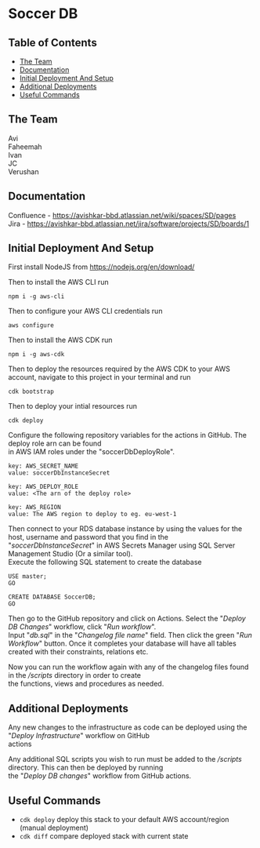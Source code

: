 # Soccer DB

## Table of Contents

- [The Team](#the-team)
- [Documentation]()
- [Initial Deployment And Setup](#initial-deployment-and-setup)
- [Additional Deployments](#additional-deployments)
- [Useful Commands](#useful-commands)

## The Team

Avi  
Faheemah  
Ivan  
JC  
Verushan

## Documentation

Confluence - https://avishkar-bbd.atlassian.net/wiki/spaces/SD/pages  
Jira - https://avishkar-bbd.atlassian.net/jira/software/projects/SD/boards/1

## Initial Deployment And Setup

First install NodeJS from https://nodejs.org/en/download/

Then to install the AWS CLI run

 ``` 
 npm i -g aws-cli 
 ```  

Then to configure your AWS CLI credentials run

 ```
 aws configure 
```   

Then to install the AWS CDK run

```  
npm i -g aws-cdk  
```  

Then to deploy the resources required by the AWS CDK to your AWS account, navigate to this project in your terminal and
run

```  
cdk bootstrap  
```

Then to deploy your intial resources run

```
cdk deploy
```

Configure the following repository variables for the actions in GitHub. The deploy role arn can be found  
in AWS IAM roles under the "soccerDbDeployRole".

```  
key: AWS_SECRET_NAME  
value: soccerDbInstanceSecret  
  
key: AWS_DEPLOY_ROLE  
value: <The arn of the deploy role>  
  
key: AWS_REGION  
value: The AWS region to deploy to eg. eu-west-1  
```  

Then connect to your RDS database instance by using the values for the host, username and password that you find in
the "*soccerDbInstanceSecret*" in AWS Secrets Manager using SQL Server Management Studio (Or a similar tool).  
Execute the following SQL statement to create the database

```  
USE master;  
GO  
  
CREATE DATABASE SoccerDB;  
GO  
```  

Then go to the GitHub repository and click on Actions. Select the "*Deploy DB Changes*" workflow, click "*Run
workflow*".  
Input "*db.sql*" in the "*Changelog file name*" field. Then click the green "*Run Workflow*" button. Once it completes
your database will have all tables created with their constraints, relations etc.

Now you can run the workflow again with any of the changelog files found in the */scripts* directory in order to
create  
the functions, views and procedures as needed.

## Additional Deployments

Any new changes to the infrastructure as code can be deployed using the "*Deploy Infrastructure*" workflow on GitHub  
actions

Any additional SQL scripts you wish to run must be added to the */scripts* directory. This can then be deployed by
running  
the  "*Deploy DB changes*" workflow from GitHub actions.

## Useful Commands

* `cdk deploy`  deploy this stack to your default AWS account/region (manual deployment)
* `cdk diff`    compare deployed stack with current state
